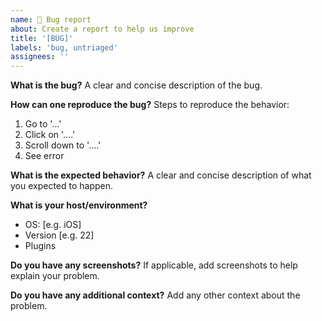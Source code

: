 ```yaml
---
name: 🐛 Bug report
about: Create a report to help us improve
title: '[BUG]'
labels: 'bug, untriaged'
assignees: ''
---
```


**What is the bug?**
A clear and concise description of the bug.

**How can one reproduce the bug?**
Steps to reproduce the behavior:
1. Go to '...'
2. Click on '....'
3. Scroll down to '....'
4. See error

**What is the expected behavior?**
A clear and concise description of what you expected to happen.

**What is your host/environment?**
 - OS: [e.g. iOS]
 - Version [e.g. 22]
 - Plugins

**Do you have any screenshots?**
If applicable, add screenshots to help explain your problem.

**Do you have any additional context?**
Add any other context about the problem.